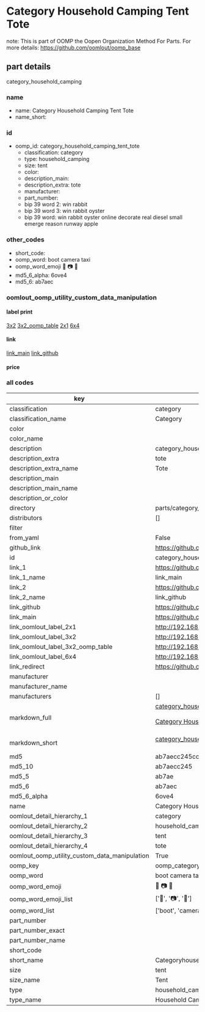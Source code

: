 # Category Household Camping Tent Tote  

note: This is part of OOMP the Oopen Organization Method For Parts. For more details: https://github.com/oomlout/oomp_base

##  part details
  



category_household_camping



### name
* name: Category Household Camping Tent Tote
* name_short: 
### id
* oomp_id: category_household_camping_tent_tote
  * classification: category
  * type: household_camping
  * size: tent
  * color: 
  * description_main: 
  * description_extra: tote
  * manufacturer: 
  * part_number: 
  * bip 39 word 2: win rabbit
  * bip 39 word 3: win rabbit oyster
  * bip 39 word: win rabbit oyster online decorate real diesel small emerge reason runway apple

### other_codes
* short_code: 
* oomp_word: boot camera taxi
* oomp_word_emoji :boot: :camera: :taxi:
* md5_6_alpha: 6ove4
* md5_6: ab7aec






### oomlout_oomp_utility_custom_data_manipulation
#### label print
[3x2](http://192.168.1.245:1112/?label=oomp%206ove4)
[3x2_oomp_table](http://192.168.1.108:1112/?label=oomp%206ove4)
[2x1](http://192.168.1.242:1112/?label=oomp%206ove4)
[6x4](http://192.168.1.55:1112/?label=oomp%206ove4)    

#### link

[link_main](https://github.com/oomlout/oomlout_oomp_version_1_messy/tree/main/parts/category_household_camping_tent_tote) [link_github](https://github.com/oomlout/oomlout_oomp_version_1_messy/tree/main/parts/category_household_camping_tent_tote)                             

#### price







### all codes 
| key | value |  
| --- | --- |  
| classification | category |  
| classification_name | Category |  
| color |  |  
| color_name |  |  
| description | category_household_camping |  
| description_extra | tote |  
| description_extra_name | Tote |  
| description_main |  |  
| description_main_name |  |  
| description_or_color |   |  
| directory | parts/category_household_camping_tent_tote |  
| distributors | [] |  
| filter |  |  
| from_yaml | False |  
| github_link | https://github.com/oomlout/oomlout_oomp_part_src/tree/main/parts/category_household_camping_tent_tote |  
| id | category_household_camping_tent_tote |  
| link_1 | https://github.com/oomlout/oomlout_oomp_version_1_messy/tree/main/parts/category_household_camping_tent_tote |  
| link_1_name | link_main |  
| link_2 | https://github.com/oomlout/oomlout_oomp_version_1_messy/tree/main/parts/category_household_camping_tent_tote |  
| link_2_name | link_github |  
| link_github | https://github.com/oomlout/oomlout_oomp_version_1_messy/tree/main/parts/category_household_camping_tent_tote |  
| link_main | https://github.com/oomlout/oomlout_oomp_version_1_messy/tree/main/parts/category_household_camping_tent_tote |  
| link_oomlout_label_2x1 | http://192.168.1.242:1112/?label=oomp%206ove4 |  
| link_oomlout_label_3x2 | http://192.168.1.245:1112/?label=oomp%206ove4 |  
| link_oomlout_label_3x2_oomp_table | http://192.168.1.108:1112/?label=oomp%206ove4 |  
| link_oomlout_label_6x4 | http://192.168.1.55:1112/?label=oomp%206ove4 |  
| link_redirect | https://github.com/oomlout/oomlout_oomp_version_1_messy/tree/main/parts/category_household_camping_tent_tote |  
| manufacturer |  |  
| manufacturer_name |  |  
| manufacturers | [] |  
| markdown_full | [category_household_camping_tent_tote](none)<br>[](none)<br>[Category Household Camping Tent Tote](none)<br><br> |  
| markdown_short | [category_household_camping_tent_tote](none)<br><br> |  
| md5 | ab7aecc245cc67b2cb9c89af3cec0fda |  
| md5_10 | ab7aecc245 |  
| md5_5 | ab7ae |  
| md5_6 | ab7aec |  
| md5_6_alpha | 6ove4 |  
| name | Category Household Camping Tent Tote |  
| oomlout_detail_hierarchy_1 | category |  
| oomlout_detail_hierarchy_2 | household_camping |  
| oomlout_detail_hierarchy_3 | tent |  
| oomlout_detail_hierarchy_4 | tote |  
| oomlout_oomp_utility_custom_data_manipulation | True |  
| oomp_key | oomp_category_household_camping_tent_tote |  
| oomp_word | boot camera taxi |  
| oomp_word_emoji | :boot: :camera: :taxi: |  
| oomp_word_emoji_list | [':boot:', ':camera:', ':taxi:'] |  
| oomp_word_list | ['boot', 'camera', 'taxi'] |  
| part_number |  |  
| part_number_exact |  |  
| part_number_name |  |  
| short_code |  |  
| short_name | Categoryhouseholdcamping |  
| size | tent |  
| size_name | Tent |  
| type | household_camping |  
| type_name | Household Camping |  
